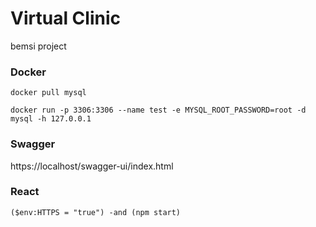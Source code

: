 # Virtual Clinic

bemsi project

### Docker 
```
docker pull mysql
```
```
docker run -p 3306:3306 --name test -e MYSQL_ROOT_PASSWORD=root -d mysql -h 127.0.0.1
```
### Swagger

https://localhost/swagger-ui/index.html

### React

```
($env:HTTPS = "true") -and (npm start)
```
